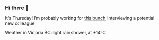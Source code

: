 ### Hi there :wave:

It's Thursday! I'm probably working for [this bunch](https://github.com/kohofinancial), interviewing a potential new colleague.

Weather in Victoria BC: light rain shower, at +14°C.
